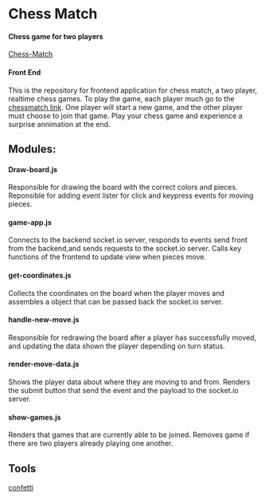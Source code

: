 # Chess Match
#### Chess game for two players
[Chess-Match](https://chess-match.netlify.com)

#### Front End
This is the repository for frontend application for chess match, a two player, realtime chess games. To play the game, each player much go to the [chessmatch link](https://chess-match.netlify.com). One player will start a new game, and the other player must choose to join that game. Play your chess game and experience a surprise annimation at the end. 

## Modules:
#### Draw-board.js
Responsible for drawing the board with the correct colors and pieces. Reponsible for adding event lister for click and keypress events for moving pieces.

#### game-app.js
Connects to the backend socket.io server, responds to events send front from the backend,and sends requests to the socket.io server. Calls key functions of the frontend to update view when pieces move. 

#### get-coordinates.js
Collects the coordinates on the board when the player moves and assembles a object that can be passed back the socket.io server.

#### handle-new-move.js
Responsible for redrawing the board after a player has successfully moved, and updating the data shown the player depending on turn status. 

#### render-move-data.js
Shows the player data about where they are moving to and from. Renders the submit button that send the event and the payload to the socket.io server. 

#### show-games.js
Renders that games that are currently able to be joined. Removes game if there are two players already playing one another. 


## Tools
[confetti](https://codepen.io/JTParrett/pen/YxrNVQ?editors=1010)
